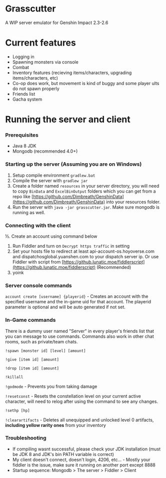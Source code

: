 # Grasscutter
A WIP server emulator for Genshin Impact 2.3-2.6

# Current features
* Logging in
* Spawning monsters via console
* Combat
* Inventory features (recieving items/characters, upgrading items/characters, etc)
* Co-op does work, but movement is kind of buggy and some player ults do not spawn properly
* Friends list
* Gacha system

# Running the server and client

### Prerequisites
* Java 8 JDK
* Mongodb (recommended 4.0+)

### Starting up the server (Assuming you are on Windows)
1. Setup compile environment `gradlew.bat`
2. Compile the server with `gradlew jar`
3. Create a folder named `resources` in your server directory, you will need to copy `BinData` and `ExcelBinOutput` folders which you can get from a repo like [https://github.com/Dimbreath/GenshinData](https://github.com/Dimbreath/GenshinData) into your resources folder.
4. Run the server with `java -jar grasscutter.jar`. Make sure mongodb is running as well.

### Connecting with the client
½. Create an account using command below
1. Run Fiddler and turn on `Decrypt https traffic` in setting 
2. Set your hosts file to redirect at least api-account-os.hoyoverse.com and dispatchosglobal.yuanshen.com to your dispatch server ip. Or use Fiddler with script from [https://github.lunatic.moe/fiddlerscript](https://github.lunatic.moe/fiddlerscript) (Recommended)
3. yoink

### Server console commands

`account create [username] {playerid}` - Creates an account with the specified username and the in-game uid for that account. The playerid parameter is optional and will be auto generated if not set.

### In-Game commands
There is a dummy user named "Server" in every player's friends list that you can message to use commands. Commands also work in other chat rooms, such as private/team chats.

`!spawn [monster id] [level] [amount]`

`!give [item id] [amount]`

`!drop [item id] [amount]`

`!killall`

`!godmode` - Prevents you from taking damage

`!resetconst` - Resets the constellation level on your current active character, will need to relog after using the command to see any changes.

`!sethp [hp]`

`!clearartifacts` - Deletes all unequipped and unlocked level 0 artifacts, **including yellow rarity ones** from your inventory

### Troubleshooting
* If compiling wasnt successful, please check your JDK installation (must be JDK 8 and JDK's bin PATH variable is correct)
* My client doesn't connect, doesn't login, 4206, etc... - Mostly your fiddler is the issue, make sure it running on another port except 8888
* Startup sequence: Mongodb > The server > Fiddler > Client